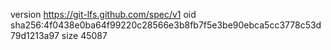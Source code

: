 version https://git-lfs.github.com/spec/v1
oid sha256:4f0438e0ba64f99220c28566e3b8fb7f5e3be90ebca5cc3778c53d79d1213a97
size 45087
